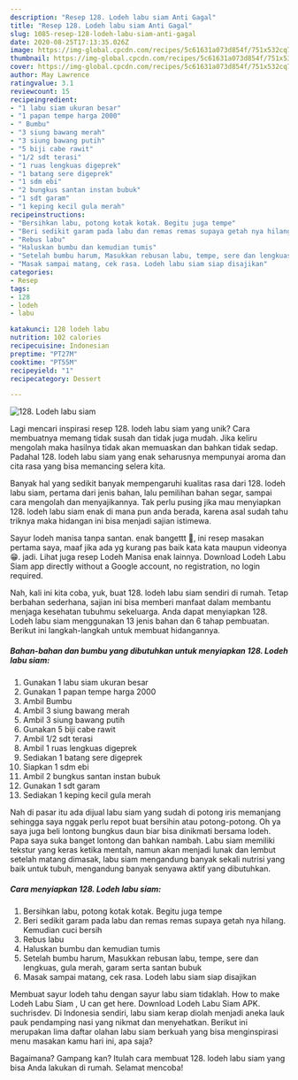 ```yaml
---
description: "Resep 128. Lodeh labu siam Anti Gagal"
title: "Resep 128. Lodeh labu siam Anti Gagal"
slug: 1085-resep-128-lodeh-labu-siam-anti-gagal
date: 2020-08-25T17:13:35.026Z
image: https://img-global.cpcdn.com/recipes/5c61631a073d854f/751x532cq70/128-lodeh-labu-siam-foto-resep-utama.jpg
thumbnail: https://img-global.cpcdn.com/recipes/5c61631a073d854f/751x532cq70/128-lodeh-labu-siam-foto-resep-utama.jpg
cover: https://img-global.cpcdn.com/recipes/5c61631a073d854f/751x532cq70/128-lodeh-labu-siam-foto-resep-utama.jpg
author: May Lawrence
ratingvalue: 3.1
reviewcount: 15
recipeingredient:
- "1 labu siam ukuran besar"
- "1 papan tempe harga 2000"
- " Bumbu"
- "3 siung bawang merah"
- "3 siung bawang putih"
- "5 biji cabe rawit"
- "1/2 sdt terasi"
- "1 ruas lengkuas digeprek"
- "1 batang sere digeprek"
- "1 sdm ebi"
- "2 bungkus santan instan bubuk"
- "1 sdt garam"
- "1 keping kecil gula merah"
recipeinstructions:
- "Bersihkan labu, potong kotak kotak. Begitu juga tempe"
- "Beri sedikit garam pada labu dan remas remas supaya getah nya hilang. Kemudian cuci bersih"
- "Rebus labu"
- "Haluskan bumbu dan kemudian tumis"
- "Setelah bumbu harum, Masukkan rebusan labu, tempe, sere dan lengkuas, gula merah, garam serta santan bubuk"
- "Masak sampai matang, cek rasa. Lodeh labu siam siap disajikan"
categories:
- Resep
tags:
- 128
- lodeh
- labu

katakunci: 128 lodeh labu 
nutrition: 102 calories
recipecuisine: Indonesian
preptime: "PT27M"
cooktime: "PT55M"
recipeyield: "1"
recipecategory: Dessert

---
```



![128. Lodeh labu siam](https://img-global.cpcdn.com/recipes/5c61631a073d854f/751x532cq70/128-lodeh-labu-siam-foto-resep-utama.jpg)

Lagi mencari inspirasi resep 128. lodeh labu siam yang unik? Cara membuatnya memang tidak susah dan tidak juga mudah. Jika keliru mengolah maka hasilnya tidak akan memuaskan dan bahkan tidak sedap. Padahal 128. lodeh labu siam yang enak seharusnya mempunyai aroma dan cita rasa yang bisa memancing selera kita.

Banyak hal yang sedikit banyak mempengaruhi kualitas rasa dari 128. lodeh labu siam, pertama dari jenis bahan, lalu pemilihan bahan segar, sampai cara mengolah dan menyajikannya. Tak perlu pusing jika mau menyiapkan 128. lodeh labu siam enak di mana pun anda berada, karena asal sudah tahu triknya maka hidangan ini bisa menjadi sajian istimewa.

Sayur lodeh manisa tanpa santan. enak bangettt 🥰, ini resep masakan pertama saya, maaf jika ada yg kurang pas baik kata kata maupun videonya 😁. jadi. Lihat juga resep Lodeh Manisa enak lainnya. Download Lodeh Labu Siam app directly without a Google account, no registration, no login required.


Nah, kali ini kita coba, yuk, buat 128. lodeh labu siam sendiri di rumah. Tetap berbahan sederhana, sajian ini bisa memberi manfaat dalam membantu menjaga kesehatan tubuhmu sekeluarga. Anda dapat menyiapkan 128. Lodeh labu siam menggunakan 13 jenis bahan dan 6 tahap pembuatan. Berikut ini langkah-langkah untuk membuat hidangannya.

<!--inarticleads1-->

##### Bahan-bahan dan bumbu yang dibutuhkan untuk menyiapkan 128. Lodeh labu siam:

1. Gunakan 1 labu siam ukuran besar
1. Gunakan 1 papan tempe harga 2000
1. Ambil  Bumbu
1. Ambil 3 siung bawang merah
1. Ambil 3 siung bawang putih
1. Gunakan 5 biji cabe rawit
1. Ambil 1/2 sdt terasi
1. Ambil 1 ruas lengkuas digeprek
1. Sediakan 1 batang sere digeprek
1. Siapkan 1 sdm ebi
1. Ambil 2 bungkus santan instan bubuk
1. Gunakan 1 sdt garam
1. Sediakan 1 keping kecil gula merah


Nah di pasar itu ada dijual labu siam yang sudah di potong iris memanjang sehingga saya nggak perlu repot buat bersihin atau potong-potong. Oh ya saya juga beli lontong bungkus daun biar bisa dinikmati bersama lodeh. Papa saya suka banget lontong dan bahkan nambah. Labu siam memiliki tekstur yang keras ketika mentah, namun akan menjadi lunak dan lembut setelah matang dimasak, labu siam mengandung banyak sekali nutrisi yang baik untuk tubuh, mengandung banyak senyawa aktif yang dibutuhkan. 

<!--inarticleads2-->

##### Cara menyiapkan 128. Lodeh labu siam:

1. Bersihkan labu, potong kotak kotak. Begitu juga tempe
1. Beri sedikit garam pada labu dan remas remas supaya getah nya hilang. Kemudian cuci bersih
1. Rebus labu
1. Haluskan bumbu dan kemudian tumis
1. Setelah bumbu harum, Masukkan rebusan labu, tempe, sere dan lengkuas, gula merah, garam serta santan bubuk
1. Masak sampai matang, cek rasa. Lodeh labu siam siap disajikan


Membuat sayur lodeh tahu dengan sayur labu siam tidaklah. How to make Lodeh Labu Siam , U can get here. Download Lodeh Labu Siam APK. suchrisdev. Di Indonesia sendiri, labu siam kerap diolah menjadi aneka lauk pauk pendamping nasi yang nikmat dan menyehatkan. Berikut ini merupakan lima daftar olahan labu siam berkuah yang bisa menginspirasi menu masakan kamu hari ini, apa saja? 

Bagaimana? Gampang kan? Itulah cara membuat 128. lodeh labu siam yang bisa Anda lakukan di rumah. Selamat mencoba!
